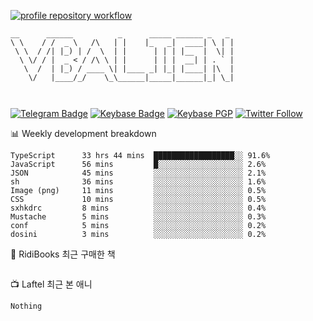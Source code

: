 [![profile repository workflow](https://github.com/vbalien/vbalien/actions/workflows/push.yml/badge.svg)](https://github.com/vbalien/vbalien/actions/workflows/push.yml)
```
__      ______          _      _____ ______ _   _ 
\ \    / /  _ \   /\   | |    |_   _|  ____| \ | |
 \ \  / /| |_) | /  \  | |      | | | |__  |  \| |
  \ \/ / |  _ < / /\ \ | |      | | |  __| | . ` |
   \  /  | |_) / ____ \| |____ _| |_| |____| |\  |
    \/   |____/_/    \_\______|_____|______|_| \_|
                                                  
                                                  
```
[![Telegram Badge](https://img.shields.io/badge/-Telegram-2CA5E0?logo=telegram)](https://t.me/vbalien)
[![Keybase Badge](https://img.shields.io/badge/-Keybase-33A0FF?logo=keybase&logoColor=white)](https://keybase.io/vbalien)
[![Keybase PGP](https://img.shields.io/keybase/pgp/vbalien)](http://sks.pod02.fleetstreetops.com/pks/lookup?search=0xE98CF73DE1E36F7D1B8A383AFD987F8DBE513071&fingerprint=on&op=index)
[![Twitter Follow](https://img.shields.io/twitter/follow/_elnyan)](https://twitter.com/_elnyan)

📊 Weekly development breakdown
```
TypeScript      33 hrs 44 mins  ██████████████████░░ 91.6%
JavaScript      56 mins         █░░░░░░░░░░░░░░░░░░░ 2.6%
JSON            45 mins         ░░░░░░░░░░░░░░░░░░░░ 2.1%
sh              36 mins         ░░░░░░░░░░░░░░░░░░░░ 1.6%
Image (png)     11 mins         ░░░░░░░░░░░░░░░░░░░░ 0.5%
CSS             10 mins         ░░░░░░░░░░░░░░░░░░░░ 0.5%
sxhkdrc         8 mins          ░░░░░░░░░░░░░░░░░░░░ 0.4%
Mustache        5 mins          ░░░░░░░░░░░░░░░░░░░░ 0.3%
conf            5 mins          ░░░░░░░░░░░░░░░░░░░░ 0.2%
dosini          3 mins          ░░░░░░░░░░░░░░░░░░░░ 0.2%
```
📖 RidiBooks 최근 구매한 책
```
```
📺 Laftel 최근 본 애니
```
Nothing
```
